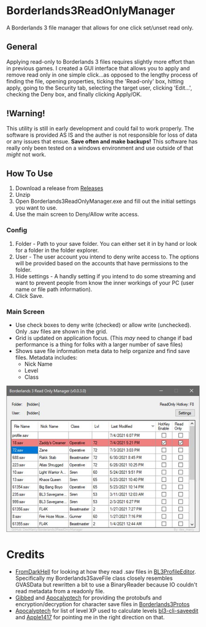 # Borderlands3ReadOnlyManager
A Borderlands 3 file manager that allows for one click set/unset read only.

## General
Applying read-only to Borderlands 3 files requires slightly more effort than in previous games. I created a GUI interface that allows you to apply and remove read only in one simple click...as opposed to the lengthy process of finding the file, opening properties, ticking the 'Read-only' box, hitting apply, going to the Security tab, selecting the target user, clicking 'Edit...', checking the Deny box, and finally clicking Apply/OK.

## **!Warning!**
This utility is still in early development and could fail to work properly. The software is provided AS IS and the auther is not responsible for loss of data or any issues that ensue. **Save often and make backups!** This software has really only been tested on a windows environment and use outside of that *might* not work.

## How To Use
1) Download a release from [Releases](https://github.com/DexManly/Borderlands3ReadOnlyManager/tree/master/Releases)
2) Unzip
3) Open Borderlands3ReadOnlyManager.exe and fill out the initial settings you want to use. 
4) Use the main screen to Deny/Allow write access.

### Config
1) Folder - Path to your save folder. You can either set it in by hand or look for a folder in the folder explorer.
2) User - The user account you intend to deny write access to. The options will be provided based on the accounts that have permissions to the folder.
3) Hide settings - A handly setting if you intend to do some streaming and want to prevent people from know the inner workings of your PC (user name or file path information).
4) Click Save.

### Main Screen
- Use check boxes to deny write (checked) or allow write (unchecked). Only .sav files are shown in the grid. 
- Grid is updated on application focus. (This *may* need to change if bad performance is a thing for folks with a larger number of save files)
- Shows save file information meta data to help organize and find save files. Metadata includes:
    - Nick Name
    - Level
    - Class

![Main Screen Example](https://github.com/DexManly/Borderlands3ReadOnlyManager/blob/master/Images/bl3ReadOnlyManager_MainForm.JPG?raw=true)

# Credits
* [FromDarkHell](https://github.com/FromDarkHell) for looking at how they read .sav files in [BL3ProfileEditor](https://github.com/FromDarkHell/BL3ProfileEditor). Specifically my Borderlands3SaveFile class closely resembles GVASData but rewritten a bit to use a BinaryReader because IO couldn't read metadata from a readonly file.
* [Gibbed](https://github.com/Gibbed) and [Apocalyptech](https://github.com/apocalyptech) for providing the protobufs and encryption/decryption for character save files in [Borderlands3Protos](https://github.com/gibbed/Borderlands3Protos)
* [Apocalyptech](https://github.com/apocalyptech) for list of level XP used to calculate levels [bl3-cli-saveedit](https://github.com/apocalyptech/bl3-cli-saveedit/blob/master/bl3save/\_\_init\_\_.py#L1362) and [Apple1417](https://github.com/apple1417) for pointing me in the right direction on that.